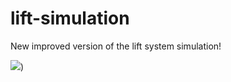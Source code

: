 # lift-simulation
New improved version of the lift system simulation!


<img src="https://i.imgur.com/c1eosLp.png" />)
